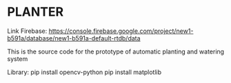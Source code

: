 # PLANTER

Link Firebase: https://console.firebase.google.com/project/new1-b591a/database/new1-b591a-default-rtdb/data

This is the source code for the prototype of automatic planting and watering system 

Library:
pip install opencv-python
pip install matplotlib
